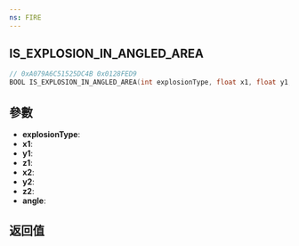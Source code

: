 ```yaml
---
ns: FIRE
---
```

## IS_EXPLOSION_IN_ANGLED_AREA

```c
// 0xA079A6C51525DC4B 0x0128FED9
BOOL IS_EXPLOSION_IN_ANGLED_AREA(int explosionType, float x1, float y1, float z1, float x2, float y2, float z2, float angle);
```


## 參數
* **explosionType**: 
* **x1**: 
* **y1**: 
* **z1**: 
* **x2**: 
* **y2**: 
* **z2**: 
* **angle**: 

## 返回值
